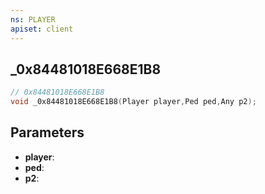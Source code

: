 ```yaml
---
ns: PLAYER
apiset: client
---
```

## _0x84481018E668E1B8

```c
// 0x84481018E668E1B8
void _0x84481018E668E1B8(Player player,Ped ped,Any p2);
```


## Parameters
* **player**:
* **ped**:
* **p2**: